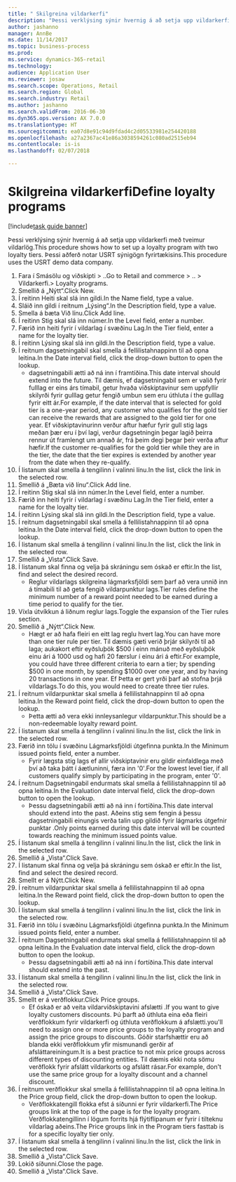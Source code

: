 ```yaml
--- 
title: " Skilgreina vildarkerfi"
description: "Þessi verklýsing sýnir hvernig á að setja upp vildarkerfi með tveimur vildarlög."
author: jashanno
manager: AnnBe
ms.date: 11/14/2017
ms.topic: business-process
ms.prod: 
ms.service: dynamics-365-retail
ms.technology: 
audience: Application User
ms.reviewer: josaw
ms.search.scope: Operations, Retail
ms.search.region: Global
ms.search.industry: Retail
ms.author: jashanno
ms.search.validFrom: 2016-06-30
ms.dyn365.ops.version: AX 7.0.0
ms.translationtype: HT
ms.sourcegitcommit: ea07d8e91c94d9fdad4c2d05533981e254420188
ms.openlocfilehash: a27a2367ac41e86a3038594261c080ad2515eb94
ms.contentlocale: is-is
ms.lasthandoff: 02/07/2018

---
```

# <a name="define-loyalty-programs"></a><span data-ttu-id="44ace-103"> Skilgreina vildarkerfi</span><span class="sxs-lookup"><span data-stu-id="44ace-103">Define loyalty programs</span></span>

[!include[task guide banner](../includes/task-guide-banner.md)]

<span data-ttu-id="44ace-104">Þessi verklýsing sýnir hvernig á að setja upp vildarkerfi með tveimur vildarlög.</span><span class="sxs-lookup"><span data-stu-id="44ace-104">This procedure shows how to set up a loyalty program with two loyalty tiers.</span></span> <span data-ttu-id="44ace-105">Þessi aðferð notar USRT sýnigögn fyrirtækisins.</span><span class="sxs-lookup"><span data-stu-id="44ace-105">This procedure uses the USRT demo data company.</span></span>

1. <span data-ttu-id="44ace-106">Fara í Smásölu og viðskipti > ..</span><span class="sxs-lookup"><span data-stu-id="44ace-106">Go to Retail and commerce > ..</span></span> <span data-ttu-id="44ace-107">> Vildarkerfi.</span><span class="sxs-lookup"><span data-stu-id="44ace-107">> Loyalty programs.</span></span>
2. <span data-ttu-id="44ace-108">Smellið á „Nýtt“.</span><span class="sxs-lookup"><span data-stu-id="44ace-108">Click New.</span></span>
3. <span data-ttu-id="44ace-109">Í reitinn Heiti skal slá inn gildi.</span><span class="sxs-lookup"><span data-stu-id="44ace-109">In the Name field, type a value.</span></span>
4. <span data-ttu-id="44ace-110">Sláið inn gildi í reitnum „Lýsing“.</span><span class="sxs-lookup"><span data-stu-id="44ace-110">In the Description field, type a value.</span></span>
5. <span data-ttu-id="44ace-111">Smella á bæta Við línu.</span><span class="sxs-lookup"><span data-stu-id="44ace-111">Click Add line.</span></span>
6. <span data-ttu-id="44ace-112">Í reitinn Stig skal slá inn númer.</span><span class="sxs-lookup"><span data-stu-id="44ace-112">In the Level field, enter a number.</span></span>
7. <span data-ttu-id="44ace-113">Færið inn heiti fyrir í vildarlag í svæðinu Lag.</span><span class="sxs-lookup"><span data-stu-id="44ace-113">In the Tier field, enter a name for the loyalty tier.</span></span>
8. <span data-ttu-id="44ace-114">Í reitinn Lýsing skal slá inn gildi.</span><span class="sxs-lookup"><span data-stu-id="44ace-114">In the Description field, type a value.</span></span>
9. <span data-ttu-id="44ace-115">Í reitnum dagsetningabil skal smella á fellilistahnappinn til að opna leitina.</span><span class="sxs-lookup"><span data-stu-id="44ace-115">In the Date interval field, click the drop-down button to open the lookup.</span></span>
    * <span data-ttu-id="44ace-116">dagsetningabili ætti að ná inn í framtíðina.</span><span class="sxs-lookup"><span data-stu-id="44ace-116">This date interval should extend into the future.</span></span> <span data-ttu-id="44ace-117">Til dæmis, ef dagsetningabil sem er valið fyrir fulllag er eins árs tímabil, getur hvaða viðskiptavinur sem uppfyllir skilyrði fyrir gulllag getur fengið umbun sem eru úthluta í the gulllag fyrir eitt ár.</span><span class="sxs-lookup"><span data-stu-id="44ace-117">For example, if the date interval that is selected for gold tier is a one-year period, any customer who qualifies for the gold tier can receive the rewards that are assigned to the gold tier for one year.</span></span> <span data-ttu-id="44ace-118">Ef viðskiptavinurinn verður aftur hæfur fyrir gull stig lags meðan þær eru í því lagi, verður dagsetningin þegar lagið þeirra rennur út framlengt um annað ár, frá þeim degi þegar þeir verða aftur hæfir.</span><span class="sxs-lookup"><span data-stu-id="44ace-118">If the customer re-qualifies for the gold tier while they are in the tier, the date that the tier expires is extended by another year from the date when they re-qualify.</span></span>  
10. <span data-ttu-id="44ace-119">Í listanum skal smella á tengilinn í valinni línu.</span><span class="sxs-lookup"><span data-stu-id="44ace-119">In the list, click the link in the selected row.</span></span>
11. <span data-ttu-id="44ace-120">Smellið á „Bæta við línu“.</span><span class="sxs-lookup"><span data-stu-id="44ace-120">Click Add line.</span></span>
12. <span data-ttu-id="44ace-121">Í reitinn Stig skal slá inn númer.</span><span class="sxs-lookup"><span data-stu-id="44ace-121">In the Level field, enter a number.</span></span>
13. <span data-ttu-id="44ace-122">Færið inn heiti fyrir í vildarlag í svæðinu Lag.</span><span class="sxs-lookup"><span data-stu-id="44ace-122">In the Tier field, enter a name for the loyalty tier.</span></span>
14. <span data-ttu-id="44ace-123">Í reitinn Lýsing skal slá inn gildi.</span><span class="sxs-lookup"><span data-stu-id="44ace-123">In the Description field, type a value.</span></span>
15. <span data-ttu-id="44ace-124">Í reitnum dagsetningabil skal smella á fellilistahnappinn til að opna leitina.</span><span class="sxs-lookup"><span data-stu-id="44ace-124">In the Date interval field, click the drop-down button to open the lookup.</span></span>
16. <span data-ttu-id="44ace-125">Í listanum skal smella á tengilinn í valinni línu.</span><span class="sxs-lookup"><span data-stu-id="44ace-125">In the list, click the link in the selected row.</span></span>
17. <span data-ttu-id="44ace-126">Smellið á „Vista“.</span><span class="sxs-lookup"><span data-stu-id="44ace-126">Click Save.</span></span>
18. <span data-ttu-id="44ace-127">Í listanum skal finna og velja þá skráningu sem óskað er eftir.</span><span class="sxs-lookup"><span data-stu-id="44ace-127">In the list, find and select the desired record.</span></span>
    * <span data-ttu-id="44ace-128">Reglur vildarlags skilgreina lágmarksfjöldi sem þarf að vera unnið inn á tímabili til að geta fengið vildarpunktur lags.</span><span class="sxs-lookup"><span data-stu-id="44ace-128">Tier rules define the minimum number of a reward point needed to be earned during a time period to qualify for the tier.</span></span>  
19. <span data-ttu-id="44ace-129">Víxla útvíkkun á liðnum reglur lags.</span><span class="sxs-lookup"><span data-stu-id="44ace-129">Toggle the expansion of the Tier rules section.</span></span>
20. <span data-ttu-id="44ace-130">Smellið á „Nýtt“.</span><span class="sxs-lookup"><span data-stu-id="44ace-130">Click New.</span></span>
    * <span data-ttu-id="44ace-131">Hægt er að hafa fleiri en eitt lag reglu hvert lag.</span><span class="sxs-lookup"><span data-stu-id="44ace-131">You can have more than one tier rule per tier.</span></span> <span data-ttu-id="44ace-132">Til dæmis gæti verið þrjár skilyrði til að laga; aukakort eftir eyðsluþök $500 í einn mánuð með eyðsluþök einu ári á 1000 usd og hafi 20 færslur í einu ári á eftir.</span><span class="sxs-lookup"><span data-stu-id="44ace-132">For example, you could have three different criteria to earn a tier; by spending $500 in one month, by spending $1000 over one year, and by having 20 transactions in one year.</span></span> <span data-ttu-id="44ace-133">Ef Þetta er gert yrði þarf að stofna þrjá vildarlags.</span><span class="sxs-lookup"><span data-stu-id="44ace-133">To do this, you would need to create three tier rules.</span></span>  
21. <span data-ttu-id="44ace-134">Í reitnum vildarpunktar skal smella á fellilistahnappinn til að opna leitina.</span><span class="sxs-lookup"><span data-stu-id="44ace-134">In the Reward point field, click the drop-down button to open the lookup.</span></span>
    * <span data-ttu-id="44ace-135">Þetta ætti að vera ekki innleysanlegur vildarpunktur.</span><span class="sxs-lookup"><span data-stu-id="44ace-135">This should be a non-redeemable loyalty reward point.</span></span>  
22. <span data-ttu-id="44ace-136">Í listanum skal smella á tengilinn í valinni línu.</span><span class="sxs-lookup"><span data-stu-id="44ace-136">In the list, click the link in the selected row.</span></span>
23. <span data-ttu-id="44ace-137">Færið inn tölu í svæðinu Lágmarksfjöldi útgefinna punkta.</span><span class="sxs-lookup"><span data-stu-id="44ace-137">In the Minimum issued points field, enter a number.</span></span>
    * <span data-ttu-id="44ace-138">Fyrir lægsta stig lags ef allir viðskiptavinir eru gildir einfaldlega með því að taka þátt í áætluninni, færa inn '0'.</span><span class="sxs-lookup"><span data-stu-id="44ace-138">For the lowest level tier, if all customers qualify simply by participating in the program, enter '0'.</span></span>  
24. <span data-ttu-id="44ace-139">Í reitnum Dagsetningabil endurmats skal smella á fellilistahnappinn til að opna leitina.</span><span class="sxs-lookup"><span data-stu-id="44ace-139">In the Evaluation date interval field, click the drop-down button to open the lookup.</span></span>
    * <span data-ttu-id="44ace-140">Þessu dagsetningabili ætti að ná inn í fortíðina.</span><span class="sxs-lookup"><span data-stu-id="44ace-140">This date interval should extend into the past.</span></span> <span data-ttu-id="44ace-141">Aðeins stig sem fengin á þessu dagsetningabili einungis verða talin upp gildið fyrir lágmarks útgefnir punktar .</span><span class="sxs-lookup"><span data-stu-id="44ace-141">Only points earned during this date interval will be counted towards reaching the minimum issued points value.</span></span>  
25. <span data-ttu-id="44ace-142">Í listanum skal smella á tengilinn í valinni línu.</span><span class="sxs-lookup"><span data-stu-id="44ace-142">In the list, click the link in the selected row.</span></span>
26. <span data-ttu-id="44ace-143">Smellið á „Vista“.</span><span class="sxs-lookup"><span data-stu-id="44ace-143">Click Save.</span></span>
27. <span data-ttu-id="44ace-144">Í listanum skal finna og velja þá skráningu sem óskað er eftir.</span><span class="sxs-lookup"><span data-stu-id="44ace-144">In the list, find and select the desired record.</span></span>
28. <span data-ttu-id="44ace-145">Smellt er á Nýtt.</span><span class="sxs-lookup"><span data-stu-id="44ace-145">Click New.</span></span>
29. <span data-ttu-id="44ace-146">Í reitnum vildarpunktar skal smella á fellilistahnappinn til að opna leitina.</span><span class="sxs-lookup"><span data-stu-id="44ace-146">In the Reward point field, click the drop-down button to open the lookup.</span></span>
30. <span data-ttu-id="44ace-147">Í listanum skal smella á tengilinn í valinni línu.</span><span class="sxs-lookup"><span data-stu-id="44ace-147">In the list, click the link in the selected row.</span></span>
31. <span data-ttu-id="44ace-148">Færið inn tölu í svæðinu Lágmarksfjöldi útgefinna punkta.</span><span class="sxs-lookup"><span data-stu-id="44ace-148">In the Minimum issued points field, enter a number.</span></span>
32. <span data-ttu-id="44ace-149">Í reitnum Dagsetningabil endurmats skal smella á fellilistahnappinn til að opna leitina.</span><span class="sxs-lookup"><span data-stu-id="44ace-149">In the Evaluation date interval field, click the drop-down button to open the lookup.</span></span>
    * <span data-ttu-id="44ace-150">Þessu dagsetningabili ætti að ná inn í fortíðina.</span><span class="sxs-lookup"><span data-stu-id="44ace-150">This date interval should extend into the past.</span></span>  
33. <span data-ttu-id="44ace-151">Í listanum skal smella á tengilinn í valinni línu.</span><span class="sxs-lookup"><span data-stu-id="44ace-151">In the list, click the link in the selected row.</span></span>
34. <span data-ttu-id="44ace-152">Smellið á „Vista“.</span><span class="sxs-lookup"><span data-stu-id="44ace-152">Click Save.</span></span>
35. <span data-ttu-id="44ace-153">Smellt er á verðflokkur.</span><span class="sxs-lookup"><span data-stu-id="44ace-153">Click Price groups.</span></span>
    * <span data-ttu-id="44ace-154">Ef óskað er að veita vildarviðskiptavini afslætti .</span><span class="sxs-lookup"><span data-stu-id="44ace-154">If you want to give loyalty customers discounts.</span></span> <span data-ttu-id="44ace-155">Þú þarft að úthluta eina eða fleiri verðflokkum fyrir vildarkerfi og úthluta verðflokkum á afslætti.</span><span class="sxs-lookup"><span data-stu-id="44ace-155">you'll need to assign one or more price groups to the loyalty program and assign the price groups to discounts.</span></span> <span data-ttu-id="44ace-156">Góðir starfshættir eru að blanda ekki verðflokkum yfir mismunandi gerðir af afsláttareiningum.</span><span class="sxs-lookup"><span data-stu-id="44ace-156">It is a best practice to not mix price groups across different types of discounting entities.</span></span>  <span data-ttu-id="44ace-157">Til dæmis ekki nota sömu verðflokk fyrir afslátt vildarkorts og afslátt rásar.</span><span class="sxs-lookup"><span data-stu-id="44ace-157">For example, don't use the same price group for a loyalty discount and a channel discount.</span></span>  
36. <span data-ttu-id="44ace-158">Í reitnum verðflokkur skal smella á fellilistahnappinn til að opna leitina.</span><span class="sxs-lookup"><span data-stu-id="44ace-158">In the Price group field, click the drop-down button to open the lookup.</span></span>
    * <span data-ttu-id="44ace-159">Verðflokkatengill flokka efst á síðunni er fyrir vildarkerfi.</span><span class="sxs-lookup"><span data-stu-id="44ace-159">The Price groups link at the top of the page is for the loyalty program.</span></span> <span data-ttu-id="44ace-160">Verðflokkatengillinn í lögum forrits hjá flýtiflipanum er fyrir í tilteknu vildarlag aðeins.</span><span class="sxs-lookup"><span data-stu-id="44ace-160">The Price groups link in the Program tiers fasttab is for a specific loyalty tier only.</span></span>  
37. <span data-ttu-id="44ace-161">Í listanum skal smella á tengilinn í valinni línu.</span><span class="sxs-lookup"><span data-stu-id="44ace-161">In the list, click the link in the selected row.</span></span>
38. <span data-ttu-id="44ace-162">Smellið á „Vista“.</span><span class="sxs-lookup"><span data-stu-id="44ace-162">Click Save.</span></span>
39. <span data-ttu-id="44ace-163">Lokið síðunni.</span><span class="sxs-lookup"><span data-stu-id="44ace-163">Close the page.</span></span>
40. <span data-ttu-id="44ace-164">Smellið á „Vista“.</span><span class="sxs-lookup"><span data-stu-id="44ace-164">Click Save.</span></span>


